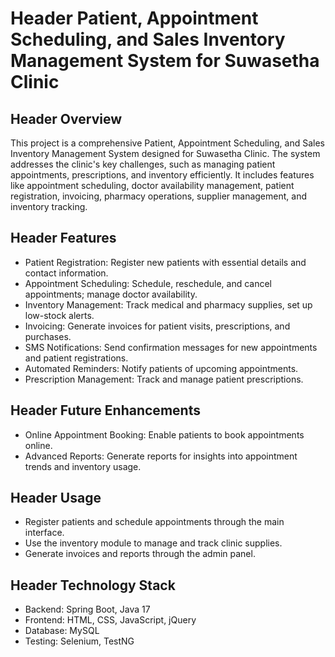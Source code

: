# Header Patient, Appointment Scheduling, and Sales Inventory Management System for Suwasetha Clinic

## Header Overview

This project is a comprehensive Patient, Appointment Scheduling, and Sales Inventory Management System designed for Suwasetha Clinic.
The system addresses the clinic's key challenges, such as managing patient appointments, prescriptions, and inventory efficiently. 
It includes features like appointment scheduling, doctor availability management, patient registration, invoicing, pharmacy operations, supplier management, and inventory tracking.

## Header Features

* Patient Registration: Register new patients with essential details and contact information.
* Appointment Scheduling: Schedule, reschedule, and cancel appointments; manage doctor availability.
* Inventory Management: Track medical and pharmacy supplies, set up low-stock alerts.
* Invoicing: Generate invoices for patient visits, prescriptions, and purchases.
* SMS Notifications: Send confirmation messages for new appointments and patient registrations.
* Automated Reminders: Notify patients of upcoming appointments.
* Prescription Management: Track and manage patient prescriptions.

## Header Future Enhancements

* Online Appointment Booking: Enable patients to book appointments online.
* Advanced Reports: Generate reports for insights into appointment trends and inventory usage.

## Header Usage

* Register patients and schedule appointments through the main interface.
* Use the inventory module to manage and track clinic supplies.
* Generate invoices and reports through the admin panel.

## Header Technology Stack

* Backend: Spring Boot, Java 17
* Frontend: HTML, CSS, JavaScript, jQuery
* Database: MySQL
* Testing: Selenium, TestNG
